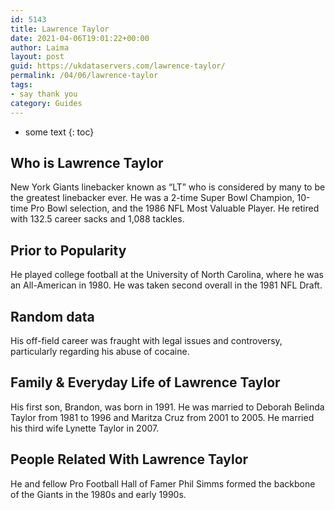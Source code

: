 ```yaml
---
id: 5143
title: Lawrence Taylor
date: 2021-04-06T19:01:22+00:00
author: Laima
layout: post
guid: https://ukdataservers.com/lawrence-taylor/
permalink: /04/06/lawrence-taylor
tags:
- say thank you
category: Guides
---
```


* some text
{: toc}


## Who is Lawrence Taylor
                  
                  
                  
New York Giants linebacker known as &#8220;LT&#8221; who is considered by many to be the greatest linebacker ever. He was a 2-time Super Bowl Champion, 10-time Pro Bowl selection, and the 1986 NFL Most Valuable Player. He retired with 132.5 career sacks and 1,088 tackles.
                  
              
            
              
            
                
                
                
## Prior to Popularity
                  
                  
                  
He played college football at the University of North Carolina, where he was an All-American in 1980. He was taken second overall in the 1981 NFL Draft.
                  
              
            
              
            
                
                
                
## Random data
                  
                  
                  
His off-field career was fraught with legal issues and controversy, particularly regarding his abuse of cocaine.
                  
              
            
              
            
                
                
                
## Family & Everyday Life of Lawrence Taylor
                  
                  
                  
His first son, Brandon, was born in 1991. He was married to Deborah Belinda Taylor from 1981 to 1996 and Maritza Cruz from 2001 to 2005. He married his third wife Lynette Taylor in 2007.
                  
              
            
              
            
                
                
                
## People Related With Lawrence Taylor
                  
                  
                  
He and fellow Pro Football Hall of Famer Phil Simms formed the backbone of the Giants in the 1980s and early 1990s.
                  
              
            
              
            
                
              
            
              
              
            
            
              
            
          
          
          